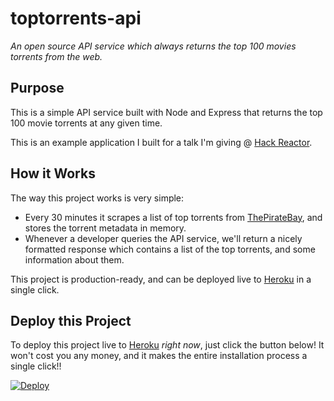 # toptorrents-api

*An open source API service which always returns the top 100 movies torrents
from the web.*

## Purpose

This is a simple API service built with Node and Express that returns the top
100 movie torrents at any given time.

This is an example application I built for a talk I'm giving @ [Hack Reactor][].


## How it Works

The way this project works is very simple:

- Every 30 minutes it scrapes a list of top torrents from [ThePirateBay][], and
  stores the torrent metadata in memory.
- Whenever a developer queries the API service, we'll return a nicely formatted
  response which contains a list of the top torrents, and some information about
  them.

This project is production-ready, and can be deployed live to [Heroku][] in a
single click.


## Deploy this Project

To deploy this project live to [Heroku][] *right now*, just click the button
below!  It won't cost you any money, and it makes the entire installation
process a single click!!

[![Deploy](https://www.herokucdn.com/deploy/button.svg)](https://heroku.com/deploy)


  [Hack Reactor]: http://www.hackreactor.com/ "Hack Reactor"
  [ThePirateBay]: https://thepiratebay.org/ "The Pirate Bay"
  [Heroku]: https://www.heroku.com/ "Heroku"
